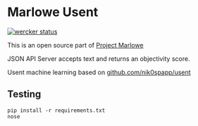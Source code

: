 # Marlowe Usent


[![wercker status](https://app.wercker.com/status/a3ce8fb13332db20af9904cebb5d46bf/s/master "wercker status")](https://app.wercker.com/project/byKey/a3ce8fb13332db20af9904cebb5d46bf)

This is an open source part of [Project Marlowe](https://github.com/iepathos/marlowe_devops)

JSON API Server accepts text and returns an objectivity score.

Usent machine learning based on [github.com/nik0spapp/usent](https://github.com/nik0spapp/usent)


## Testing
````shell
pip install -r requirements.txt
nose
````